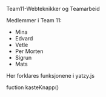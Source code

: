 Team11-Webteknikker og Teamarbeid

Medlemmer i Team 11:
- Mina
- Edvard
- Vetle
- Per Morten
- Sigrun
- Mats


Her forklares funksjonene i yatzy.js

fuction kasteKnapp()
